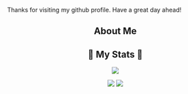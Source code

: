 
Thanks for visiting my github profile. Have a great day ahead!
  
<h2 align="center">  About Me </h2>
  
<h2 align="center"> 🚀 My Stats 🚀</h2>
<p align="center">
<img src="https://github-readme-streak-stats.herokuapp.com/?user=barius13&theme=tokyonight">
</p>
  <p align="center">
    <img src="https://github-profile-trophy.vercel.app/?username=barius13&theme=dracula">
    <img src="https://github-readme-stats.vercel.app/api?username=barius13&theme=tokyonight">
  </p>
  
